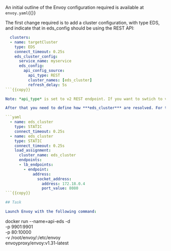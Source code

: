 An initial outline of the Envoy configuration required is available at `envoy.yaml`{{}}

The first change required is to add a cluster configuration, with type EDS, and indicate that in eds_config should be using the REST API:

```yaml
  clusters:
  - name: targetCluster
    type: EDS
    connect_timeout: 0.25s
    eds_cluster_config:
      service_name: myservice
      eds_config:
        api_config_source:
          api_type: REST
          cluster_names: [eds_cluster]
          refresh_delay: 5s
```{{copy}}

Note: *api_type* is set to v2 REST endpoint. If you want to swtich to v1 simply use *api_type: REST_LEGACY*

After that you need to define how ***eds_cluster*** are resolved. For this example we are gonna use an static configuration:

```yaml
  - name: eds_cluster
    type: STATIC
    connect_timeout: 0.25s
  - name: eds_cluster
    type: STATIC
    connect_timeout: 0.25s
    load_assignment:
      cluster_name: eds_cluster
      endpoints:
      - lb_endpoints:
        - endpoint:
            address:
              socket_address:
                address: 172.18.0.4
                port_value: 8080
```{{copy}}

## Task

Launch Envoy with the following command:

```
docker run --name=api-eds -d \
    -p 9901:9901 \
    -p 80:10000 \
    -v /root/envoy/:/etc/envoy \
    envoyproxy/envoy:v1.31-latest
```{{execute}}
